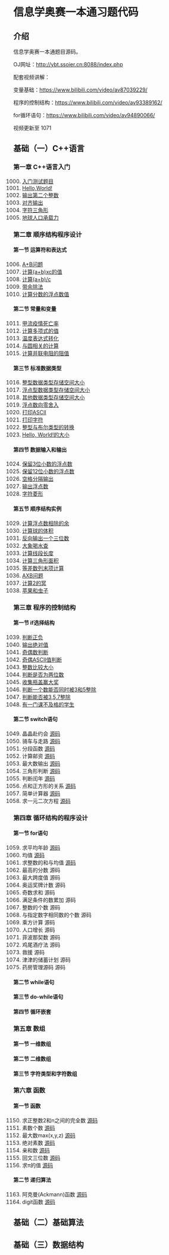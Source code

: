 # 信息学奥赛一本通习题代码

## 介绍

信息学奥赛一本通题目源码。

OJ网址：http://ybt.ssoier.cn:8088/index.php

配套视频讲解：

变量基础：https://www.bilibili.com/video/av87039229/

程序的控制结构：https://www.bilibili.com/video/av93389162/

for循环语句：https://www.bilibili.com/video/av94890066/

视频更新至 1071

## 基础（一）C++语言

### 第一章 C++语言入门

1000. [入门测试题目](https://gitee.com/wyloving/YiBenTongCode/blob/master/1000%E5%85%A5%E9%97%A8%E6%B5%8B%E8%AF%95%E9%A2%98.cpp)
1001. [Hello,World!](https://gitee.com/wyloving/YiBenTongCode/blob/master/1001HelloWorld.cpp)
1002. [输出第二个整数](https://gitee.com/wyloving/YiBenTongCode/blob/master/1002_%E8%BE%93%E5%87%BA%E7%AC%AC%E4%BA%8C%E4%B8%AA%E6%95%B4%E6%95%B0.cpp)
1003. [对齐输出](https://gitee.com/wyloving/YiBenTongCode/blob/master/1003_%E5%AF%B9%E9%BD%90%E8%BE%93%E5%87%BA.cpp)
1004. [字符三角形](https://gitee.com/wyloving/YiBenTongCode/blob/master/1004_%E5%AD%97%E7%AC%A6%E4%B8%89%E8%A7%92%E5%BD%A2.cpp)
1005. [地球人口承载力](https://gitee.com/wyloving/YiBenTongCode/blob/master/1005_%E5%9C%B0%E7%90%83%E4%BA%BA%E5%8F%A3%E6%89%BF%E8%BD%BD%E5%8A%9B.cpp)

### 第二章 顺序结构程序设计

#### 第一节 运算符和表达式

1006. [A+B问题](https://gitee.com/wyloving/YiBenTongCode/blob/master/1006_A+B%E9%97%AE%E9%A2%98.cpp)
1007. [计算(a+b)xc的值](https://gitee.com/wyloving/YiBenTongCode/blob/master/1007_%E8%AE%A1%E7%AE%97(a+b)xc%E7%9A%84%E5%80%BC.cpp)
1008. [计算(a+b)/c](https://gitee.com/wyloving/YiBenTongCode/blob/master/1007_%E8%AE%A1%E7%AE%97(a+b)xc%E7%9A%84%E5%80%BC.cpp)
1009. [带余除法](https://gitee.com/wyloving/YiBenTongCode/blob/master/1009_%E5%B8%A6%E4%BD%99%E9%99%A4%E6%B3%95.cpp)
1010. [计算分数的浮点数值](https://gitee.com/wyloving/YiBenTongCode/blob/master/1010_%E8%AE%A1%E7%AE%97%E5%88%86%E6%95%B0%E7%9A%84%E6%B5%AE%E7%82%B9%E6%95%B0%E5%80%BC.cpp)

#### 第二节 常量和变量

1011. [甲流疫情死亡率](https://gitee.com/wyloving/YiBenTongCode/blob/master/1011_%E7%94%B2%E6%B5%81%E7%96%AB%E6%83%85%E6%AD%BB%E4%BA%A1%E7%8E%87.cpp)
1012. [计算多项式的值](https://gitee.com/wyloving/YiBenTongCode/blob/master/1012_%E8%AE%A1%E7%AE%97%E5%A4%9A%E9%A1%B9%E5%BC%8F%E7%9A%84%E5%80%BC.cpp)
1013. [温度表达式转化](https://gitee.com/wyloving/YiBenTongCode/blob/master/1013_%E6%B8%A9%E5%BA%A6%E8%A1%A8%E8%BE%BE%E5%BC%8F%E8%BD%AC%E6%8D%A2.cpp)
1014. [与圆相关的计算](https://gitee.com/wyloving/YiBenTongCode/blob/master/1014%E4%B8%8E%E5%9C%86%E7%9B%B8%E5%85%B3%E7%9A%84%E8%AE%A1%E7%AE%97.cpp)
1015. [计算并联电阻的阻值](https://gitee.com/wyloving/YiBenTongCode/blob/master/1015_%E8%AE%A1%E7%AE%97%E5%B9%B6%E8%81%94%E7%94%B5%E9%98%BB%E7%9A%84%E9%98%BB%E5%80%BC.cpp)

#### 第三节 标准数据类型

1016. [整型数据类型存储空间大小](https://gitee.com/wyloving/YiBenTongCode/blob/master/1016_%E6%95%B4%E5%9E%8B%E6%95%B0%E6%8D%AE%E7%B1%BB%E5%9E%8B%E5%AD%98%E5%82%A8%E7%A9%BA%E9%97%B4%E5%A4%A7%E5%B0%8F.cpp)
1017. [浮点型数据类型存储空间大小](https://gitee.com/wyloving/YiBenTongCode/blob/master/1017_%E6%B5%AE%E7%82%B9%E5%9E%8B%E6%95%B0%E6%8D%AE%E7%B1%BB%E5%9E%8B%E5%AD%98%E5%82%A8%E7%A9%BA%E9%97%B4%E5%A4%A7%E5%B0%8F.cpp)
1018. [其他数据类型存储空间大小](https://gitee.com/wyloving/YiBenTongCode/blob/master/1017_%E6%B5%AE%E7%82%B9%E5%9E%8B%E6%95%B0%E6%8D%AE%E7%B1%BB%E5%9E%8B%E5%AD%98%E5%82%A8%E7%A9%BA%E9%97%B4%E5%A4%A7%E5%B0%8F.cpp)
1019. [浮点数向零舍入](https://gitee.com/wyloving/YiBenTongCode/blob/master/1017_%E6%B5%AE%E7%82%B9%E5%9E%8B%E6%95%B0%E6%8D%AE%E7%B1%BB%E5%9E%8B%E5%AD%98%E5%82%A8%E7%A9%BA%E9%97%B4%E5%A4%A7%E5%B0%8F.cpp)
1020. [打印ASCII](https://gitee.com/wyloving/YiBenTongCode/blob/master/1020%E6%89%93%E5%8D%B0ASCII%E7%A0%81.cpp)
1021. [打印字符](https://gitee.com/wyloving/YiBenTongCode/blob/master/1020%E6%89%93%E5%8D%B0ASCII%E7%A0%81.cpp)
1022. [整型与布尔类型的转换](https://gitee.com/wyloving/YiBenTongCode/blob/master/1022_%E6%95%B4%E5%9E%8B%E4%B8%8E%E5%B8%83%E5%B0%94%E5%9E%8B%E7%9A%84%E8%BD%AC%E6%8D%A2.cpp)
1023. [Hello, World!的大小](https://gitee.com/wyloving/YiBenTongCode/blob/master/1023_Hello,World!%E7%9A%84%E5%A4%A7%E5%B0%8F.cpp)

#### 第四节 数据输入和输出

1024. [保留3位小数的浮点数](https://gitee.com/wyloving/YiBenTongCode/blob/master/1024_%E4%BF%9D%E7%95%993%E4%BD%8D%E5%B0%8F%E6%95%B0%E7%9A%84%E6%B5%AE%E7%82%B9%E6%95%B0.cpp)
1025. [保留12位小数的浮点数](https://gitee.com/wyloving/YiBenTongCode/blob/master/1025_%E4%BF%9D%E7%95%9912%E4%BD%8D%E5%B0%8F%E6%95%B0%E7%9A%84%E6%B5%AE%E7%82%B9%E6%95%B0.cpp)
1026. [空格分隔输出](https://gitee.com/wyloving/YiBenTongCode/blob/master/1026_%E7%A9%BA%E6%A0%BC%E5%88%86%E9%9A%94%E8%BE%93%E5%87%BA.cpp)
1027. [输出浮点数](https://gitee.com/wyloving/YiBenTongCode/blob/master/1027_%E8%BE%93%E5%87%BA%E6%B5%AE%E7%82%B9%E6%95%B0.cpp)
1028. [字符菱形](https://gitee.com/wyloving/YiBenTongCode/blob/master/1028_%E5%AD%97%E7%AC%A6%E8%8F%B1%E5%BD%A2.cpp)

#### 第五节 顺序结构实例

1029. [计算浮点数相除的余](https://gitee.com/wyloving/YiBenTongCode/blob/master/1029_%E8%AE%A1%E7%AE%97%E6%B5%AE%E7%82%B9%E6%95%B0%E7%9B%B8%E9%99%A4%E7%9A%84%E4%BD%99.cpp)
1030. [计算球的体积](https://gitee.com/wyloving/YiBenTongCode/blob/master/1029_%E8%AE%A1%E7%AE%97%E6%B5%AE%E7%82%B9%E6%95%B0%E7%9B%B8%E9%99%A4%E7%9A%84%E4%BD%99.cpp)
1031. [反向输出一个三位数](https://gitee.com/wyloving/YiBenTongCode/blob/master/1031_%E5%8F%8D%E5%90%91%E8%BE%93%E5%87%BA%E4%B8%80%E4%B8%AA%E4%B8%89%E4%BD%8D%E6%95%B0.cpp)
1032. [大象喝水查](https://gitee.com/wyloving/YiBenTongCode/blob/master/1032_%E5%A4%A7%E8%B1%A1%E5%96%9D%E6%B0%B4%E6%9F%A5.cpp)
1033. [计算线段长度](https://gitee.com/wyloving/YiBenTongCode/blob/master/1033_%E8%AE%A1%E7%AE%97%E7%BA%BF%E6%AE%B5%E9%95%BF%E5%BA%A6.cpp)
1034. [计算三角形面积](https://gitee.com/wyloving/YiBenTongCode/blob/master/1033_%E8%AE%A1%E7%AE%97%E7%BA%BF%E6%AE%B5%E9%95%BF%E5%BA%A6.cpp)
1035. [等差数列末项计算](https://gitee.com/wyloving/YiBenTongCode/blob/master/1035_%E7%AD%89%E5%B7%AE%E6%95%B0%E5%88%97%E6%9C%AB%E9%A1%B9jisr.cpp)
1036. [AXB问题](https://gitee.com/wyloving/YiBenTongCode/blob/master/1036_AXB%E9%97%AE%E9%A2%98.cpp)
1037. [计算2的冥](https://gitee.com/wyloving/YiBenTongCode/blob/master/1037_%E8%AE%A1%E7%AE%972%E7%9A%84%E5%86%A5.cpp)
1038. [苹果和虫子](https://gitee.com/wyloving/YiBenTongCode/blob/master/1038_%E8%8B%B9%E6%9E%9C%E5%92%8C%E8%99%AB%E5%AD%90.cpp)

### 第三章 程序的控制结构

#### 第一节 if选择结构

1039. [判断正负](https://gitee.com/wyloving/YiBenTongCode/blob/master/1039_%E5%88%A4%E6%96%AD%E6%AD%A3%E8%B4%9F.cpp)
1040. [输出绝对值](https://gitee.com/wyloving/YiBenTongCode/blob/master/1040_%E8%BE%93%E5%87%BA%E7%BB%9D%E5%AF%B9%E5%80%BC.cpp)
1041. [奇偶数判断](https://gitee.com/wyloving/YiBenTongCode/blob/master/1041_%E5%A5%87%E5%81%B6%E6%95%B0%E5%88%A4%E6%96%AD.cpp)
1042. [奇偶ASCII值判断](https://gitee.com/wyloving/YiBenTongCode/blob/master/1042_%E5%A5%87%E5%81%B6ASCII%E5%80%BC%E5%88%A4%E6%96%AD.cpp)
1043. [整数比较大小](https://gitee.com/wyloving/YiBenTongCode/blob/master/1043_%E6%95%B4%E6%95%B0%E6%AF%94%E8%BE%83%E5%A4%A7%E5%B0%8F.cpp)
1044. [判断是否为两位数](https://gitee.com/wyloving/YiBenTongCode/blob/master/1044_%E5%88%A4%E6%96%AD%E6%98%AF%E5%90%A6%E4%B8%BA%E4%B8%A4%E4%BD%8D%E6%95%B0.cpp)
1045. [收集瓶盖赢大奖](https://gitee.com/wyloving/YiBenTongCode/blob/master/1045_%E6%94%B6%E9%9B%86%E7%93%B6%E7%9B%96%E8%B5%A2%E5%A4%A7%E5%A5%96.cpp)
1046. [判断一个数能否同时被3和5整除](https://gitee.com/wyloving/YiBenTongCode/blob/master/1046_%E5%88%A4%E6%96%AD%E4%B8%80%E4%B8%AA%E6%95%B0%E8%83%BD%E5%90%A6%E5%90%8C%E6%97%B6%E8%A2%AB3%E5%92%8C5%E6%95%B4%E9%99%A4.cpp)
1047. [判断能否被3,5,7整除](https://gitee.com/wyloving/YiBenTongCode/blob/master/1047_%E5%88%A4%E6%96%AD%E8%83%BD%E5%90%A6%E8%A2%AB3%EF%BC%8C5%EF%BC%8C7%E6%95%B4%E9%99%A4.cpp)
1048. [有一门课不及格的学生](https://gitee.com/wyloving/YiBenTongCode/blob/master/1048_%E6%9C%89%E4%B8%80%E9%97%A8%E8%AF%BE%E4%B8%8D%E5%8F%8A%E6%A0%BC%E7%9A%84%E5%AD%A6%E7%94%9F.cpp)

#### 第二节 switch语句

1049. 晶晶赴约会 [源码](https://gitee.com/wyloving/YiBenTongCode/blob/master/1049_%E6%99%B6%E6%99%B6%E8%B5%B4%E7%BA%A6%E4%BC%9A.cpp)
1050. 骑车与走路 [源码](https://gitee.com/wyloving/YiBenTongCode/blob/master/1050_%E9%AA%91%E8%BD%A6%E4%B8%8E%E8%B5%B0%E8%B7%AF.cpp)
1051. 分段函数 [源码](https://gitee.com/wyloving/YiBenTongCode/blob/master/1051_%E5%88%86%E6%AE%B5%E5%87%BD%E6%95%B0.cpp)
1052. 计算邮资 [源码](https://gitee.com/wyloving/YiBenTongCode/blob/master/1052_%E8%AE%A1%E7%AE%97%E9%82%AE%E8%B5%84.cpp)
1053. 最大数输出 [源码](https://gitee.com/wyloving/YiBenTongCode/blob/master/1053_%E6%9C%80%E5%A4%A7%E6%95%B0%E8%BE%93%E5%87%BA.cpp)
1054. 三角形判断 [源码](https://gitee.com/wyloving/YiBenTongCode/blob/master/1054_%E4%B8%89%E8%A7%92%E5%BD%A2%E5%88%A4%E6%96%AD.cpp)
1055. 判断闰年 [源码](https://gitee.com/wyloving/YiBenTongCode/blob/master/1055_%E5%88%A4%E6%96%AD%E9%97%B0%E5%B9%B4.cpp)
1056. 点和正方形的关系 [源码](https://gitee.com/wyloving/YiBenTongCode/blob/master/1056_%E7%82%B9%E5%92%8C%E6%AD%A3%E6%96%B9%E5%BD%A2%E7%9A%84%E5%85%B3%E7%B3%BB.cpp)
1057. 简单计算器 [源码](https://gitee.com/wyloving/YiBenTongCode/blob/master/1057_%E7%AE%80%E5%8D%95%E8%AE%A1%E7%AE%97%E5%99%A8.cpp)
1058. 求一元二次方程 [源码](https://gitee.com/wyloving/YiBenTongCode/blob/master/1058_%E6%B1%82%E4%B8%80%E5%85%83%E4%BA%8C%E6%AC%A1%E6%96%B9%E7%A8%8B.cpp)

### 第四章 循环结构的程序设计

#### 第一节 for语句

1059. 求平均年龄 [源码](https://gitee.com/wyloving/YiBenTongCode/blob/master/1059_%E5%B9%B3%E5%9D%87%E5%B9%B4%E9%BE%84.cpp)
1060. 均值 [源码](https://gitee.com/wyloving/YiBenTongCode/blob/master/1060_%E5%9D%87%E5%80%BC.cpp)
1061. 求整数的和与均值 [源码](https://gitee.com/wyloving/YiBenTongCode/blob/master/1061_%E6%B1%82%E6%95%B4%E6%95%B0%E7%9A%84%E5%92%8C%E4%B8%8E%E5%9D%87%E5%80%BC.cpp)
1062. 最高的分数 源码
1063. 最大跨度值 源码
1064. 奥运奖牌计数 源码
1065. 奇数求和 源码
1066. 满足条件的数累加 源码
1067. 整数的个数 源码
1068. 与指定数字相同数的个数 源码
1069. 乘方计算 源码
1070. 人口增长 源码
1071. 菲波那契数 源码
1072. 鸡尾酒疗法 源码
1073. 救援 源码
1074. 津津的储蓄计划 源码
1075. 药房管理源码 源码

#### 第二节 while语句

#### 第三节 do-while语句

#### 第四节 循环嵌套

### 第五章 数组

#### 第一节 一维数组

#### 第二节 二维数组

#### 第三节 字符类型和字符数组

### 第六章 函数

#### 第一节 函数

1150. 求正整数2和n之间的完全数 [源码](https://gitee.com/wyloving/YiBenTongCode/blob/master/1150_%E6%B1%82%E6%AD%A3%E6%95%B4%E6%95%B02%E5%92%8Cn%E4%B9%8B%E9%97%B4%E7%9A%84%E5%AE%8C%E5%85%A8%E6%95%B0.cpp)
1151. 素数个数 [源码](https://gitee.com/wyloving/YiBenTongCode/blob/master/1151_%E7%B4%A0%E6%95%B0%E4%B8%AA%E6%95%B0.cpp)
1152. 最大数max(x,y,z) [源码](https://gitee.com/wyloving/YiBenTongCode/blob/master/1152_%E6%9C%80%E5%A4%A7%E6%95%B0max(x,y,z).cpp)
1153. 绝对素数 [源码](https://gitee.com/wyloving/YiBenTongCode/blob/master/1153_%E7%BB%9D%E5%AF%B9%E7%B4%A0%E6%95%B0.cpp)
1154. 亲和数 [源码](https://gitee.com/wyloving/YiBenTongCode/blob/master/1154_%E4%BA%B2%E5%92%8C%E6%95%B0.cpp)
1155. 回文三位数 [源码](https://gitee.com/wyloving/YiBenTongCode/blob/master/1155_%E5%9B%9E%E6%96%87%E4%B8%89%E4%BD%8D%E6%95%B0.cpp)
1156. 求π的值 [源码]([https://gitee.com/wyloving/YiBenTongCode/blob/master/1156_%E6%B1%82%CF%80%E7%9A%84%E5%80%BC.cpp](https://gitee.com/wyloving/YiBenTongCode/blob/master/1156_求π的值.cpp))

#### 第二节 递归算法

1163. 阿克曼(Ackmann)函数 [源码](https://gitee.com/wyloving/YiBenTongCode/blob/master/1163_%E9%98%BF%E5%85%8B%E6%9B%BC(Ackmann)%E5%87%BD%E6%95%B0.cpp)
1164. digit函数 [源码](https://gitee.com/wyloving/YiBenTongCode/blob/master/1164_digit%E5%87%BD%E6%95%B0.cpp)

## 基础（二）基础算法

## 基础（三）数据结构

